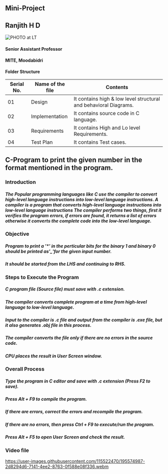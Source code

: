 ## Mini-Project

## Ranjith H D
![PHOTO at LT](https://user-images.githubusercontent.com/115522470/195784838-b4905355-ecee-4d9a-99e7-db0310b21dca.jpg)

#### Senior Assistant Professor
#### MITE, Moodabidri

**Folder Structure**

| Serial No. | Name of the file | Contents |
| --- | --- | --- |
| 01 | Design | It contains high & low level structural and behavioral Diagrams. |
| 02 | Implementation | It contains source code in C language. |
| 03 | Requirements | It contains High and Lo level Requirements. |
| 04 | Test Plan | It contains Test cases. |

## C-Program to print the given number in the format mentioned in the program.

### Introduction
##### The Popular programming languages like C use the compiler to convert high-level language instructions into low-level language instructions. A compiler is a program that converts high-level language instructions into low-level language instructions The compiler performs two things, first it verifies the program errors, if errors are found, it returns a list of errors otherwise it converts the complete code into the low-level language. 

### Objective
##### Program to print a '*' in the perticular bits for the binary 1 and binary 0 should be printed as'_'for the given input number.
##### It should be started from the LHS and continuing to RHS.

### Steps to Execute the Program
##### C program file (Source file) must save with .c extension.
##### The compiler converts complete program at a time from high-level language to low-level language.
##### Input to the compiler is .c file and output from the compiler is .exe file, but it also generates .obj file in this process.
##### The compiler converts the file only if there are no errors in the source code.
##### CPU places the result in User Screen window.

### Overall Process
##### Type the program in C editor and save with .c extension (Press F2 to save).
##### Press Alt + F9 to compile the program.
##### If there are errors, correct the errors and recompile the program.
##### If there are no errors, then press Ctrl + F9 to execute/run the program.
##### Press Alt + F5 to open User Screen and check the result.

### Video file

https://user-images.githubusercontent.com/115522470/195574987-2d8294d6-7141-4ee2-8763-0f588e08f336.webm
